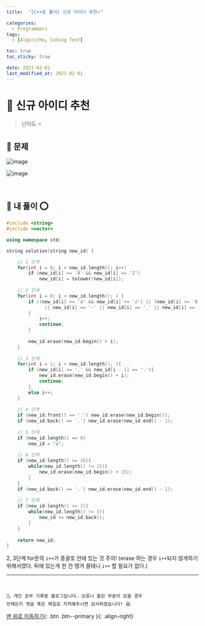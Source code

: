 ```yaml
---
title:  "[C++로 풀이] 신규 아이디 추천⭐" 

categories:
  - Programmers
tags:
  - [Algorithm, Coding Test]

toc: true
toc_sticky: true

date: 2021-02-01
last_modified_at: 2021-02-01
---
```



# 📌 신규 아이디 추천

> 난이도 ⭐

## 🚀 문제

![image](https://user-images.githubusercontent.com/42318591/106476599-94698400-64ea-11eb-85d7-fda627e51169.png)

![image](https://user-images.githubusercontent.com/42318591/106476636-9b909200-64ea-11eb-89e0-0cee62477002.png)

<br>

## 🚀 내 풀이 ⭕

```cpp
#include <string>
#include <vector>

using namespace std;

string solution(string new_id) {

    // 1 단계
    for(int i = 0; i < new_id.length(); i++)
        if (new_id[i] >= 'A' && new_id[i] <= 'Z') 
            new_id[i] = tolower(new_id[i]);
    
    // 2 단계 
    for(int i = 0; i < new_id.length(); ) {
        if ((new_id[i] >= 'a' && new_id[i] <= 'z') || (new_id[i] >= '0' && new_id[i] <= '9')
              || new_id[i] == '-' || new_id[i] == '_' || new_id[i] == '.')
        {
            i++;
            continue;
        }
        
        new_id.erase(new_id.begin() + i);
    }
    
    // 3 단계
    for(int i = 1; i < new_id.length(); ){
        if (new_id[i] == '.' && new_id[i - 1] == '.'){
            new_id.erase(new_id.begin() + i);
            continue;
        }
        else i++;
    }
    
    // 4 단계
    if (new_id.front() == '.') new_id.erase(new_id.begin());
    if (new_id.back() == '.') new_id.erase(new_id.end() - 1);
    
    // 5 단계
    if (new_id.length() == 0) 
        new_id = "a";
    
    // 6 단계
    if (new_id.length() >= 16){
        while(new_id.length() != 15){
            new_id.erase(new_id.begin() + 15);
        }
    }
    if (new_id.back() == '.') new_id.erase(new_id.end() - 1);
    
    // 7 단계
    if (new_id.length() <= 2){
        while(new_id.length() != 3){
            new_id += new_id.back();
        }
    }
    
    return new_id;
}
```

2, 3단계 for문의 `i++`가 중괄호 안에 있는 것 주의! (erase 하는 경우 `i++`되지 않게하기 위해서였다. 뒤에 있는게 한 칸 땡겨 올테니 `i++` 할 필요가 없다.)

***
<br>

    🌜 개인 공부 기록용 블로그입니다. 오류나 틀린 부분이 있을 경우 
    언제든지 댓글 혹은 메일로 지적해주시면 감사하겠습니다! 😄

[맨 위로 이동하기](#){: .btn .btn--primary }{: .align-right}